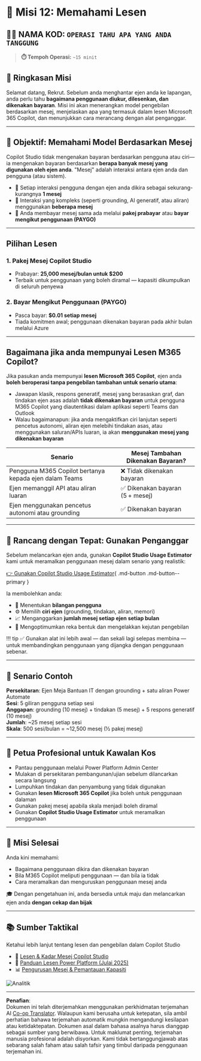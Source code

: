 <!--
CO_OP_TRANSLATOR_METADATA:
{
  "original_hash": "6f05e50f132514dcd264bd48fae3f1ef",
  "translation_date": "2025-10-20T00:50:08+00:00",
  "source_file": "docs/recruit/12-understanding-licensing/README.md",
  "language_code": "ms"
}
-->
# 🚨 Misi 12: Memahami Lesen

## 🕵️‍♂️ NAMA KOD: `OPERASI TAHU APA YANG ANDA TANGGUNG`

> **⏱️ Tempoh Operasi:** `~15 minit`

## 🎯 Ringkasan Misi

Selamat datang, Rekrut. Sebelum anda menghantar ejen anda ke lapangan, anda perlu tahu **bagaimana penggunaan diukur, dilesenkan, dan dikenakan bayaran**. Misi ini akan menerangkan model pengebilan berdasarkan mesej, menjelaskan apa yang termasuk dalam lesen Microsoft 365 Copilot, dan menunjukkan cara merancang dengan alat penganggar.

---

## 🎯 Objektif: Memahami Model Berdasarkan Mesej

Copilot Studio tidak mengenakan bayaran berdasarkan pengguna atau ciri—ia mengenakan bayaran berdasarkan **berapa banyak mesej yang digunakan oleh ejen anda**. "Mesej" adalah interaksi antara ejen anda dan pengguna (atau sistem).

- 💬 Setiap interaksi pengguna dengan ejen anda dikira sebagai sekurang-kurangnya **1 mesej**
- 🔄 Interaksi yang kompleks (seperti grounding, AI generatif, atau aliran) menggunakan **beberapa mesej**
- 💼 Anda membayar mesej sama ada melalui **pakej prabayar** atau **bayar mengikut penggunaan (PAYGO)**

---

## Pilihan Lesen

### 1. **Pakej Mesej Copilot Studio**

- Prabayar: **25,000 mesej/bulan untuk $200**
- Terbaik untuk penggunaan yang boleh diramal — kapasiti dikumpulkan di seluruh penyewa

### 2. **Bayar Mengikut Penggunaan (PAYGO)**

- Pasca bayar: **$0.01 setiap mesej**
- Tiada komitmen awal; penggunaan dikenakan bayaran pada akhir bulan melalui Azure

---

## Bagaimana jika anda mempunyai Lesen M365 Copilot?

Jika pasukan anda mempunyai **lesen Microsoft 365 Copilot**, ejen anda **boleh beroperasi tanpa pengebilan tambahan untuk senario utama**:

- Jawapan klasik, respons generatif, mesej yang berasaskan graf, dan tindakan ejen asas adalah **tidak dikenakan bayaran** untuk pengguna M365 Copilot yang diautentikasi dalam aplikasi seperti Teams dan Outlook  
- Walau bagaimanapun: jika anda mengaktifkan ciri lanjutan seperti pencetus autonomi, aliran ejen melebihi tindakan asas, atau menggunakan saluran/APIs luaran, ia akan **menggunakan mesej yang dikenakan bayaran**

| Senario                                     | Mesej Tambahan Dikenakan Bayaran?            |
|---------------------------------------------|----------------------------------------------|
| Pengguna M365 Copilot bertanya kepada ejen dalam Teams | ❌ Tidak dikenakan bayaran                   |
| Ejen memanggil API atau aliran luaran       | ✅ Dikenakan bayaran (5 + mesej)             |
| Ejen menggunakan pencetus autonomi atau grounding | ✅ Dikenakan bayaran                         |

---

## 🧮 Rancang dengan Tepat: Gunakan Penganggar

Sebelum melancarkan ejen anda, gunakan **Copilot Studio Usage Estimator** kami untuk meramalkan penggunaan mesej dalam senario yang realistik:

[👉 Gunakan Copilot Studio Usage Estimator](https://aka.ms/mcs-estimator){ .md-button .md-button--primary }

Ia membolehkan anda:

- 🔢 Menentukan **bilangan pengguna**
- ⚙️ Memilih **ciri ejen** (grounding, tindakan, aliran, memori)
- 📈 Menganggarkan **jumlah mesej setiap ejen setiap bulan**
- 🧠 Mengoptimumkan reka bentuk dan mengelakkan kejutan pengebilan

!!! tip
    ✅ Gunakan alat ini lebih awal — dan sekali lagi selepas membina — untuk membandingkan penggunaan yang dijangka dengan penggunaan sebenar.

---

## 💼 Senario Contoh

**Persekitaran**: Ejen Meja Bantuan IT dengan grounding + satu aliran Power Automate  
**Sesi**: 5 giliran pengguna setiap sesi  
**Anggapan**: grounding (10 mesej) + tindakan (5 mesej) + 5 respons generatif (10 mesej)  
**Jumlah**: ~25 mesej setiap sesi  
**Skala**: 500 sesi/bulan = ~12,500 mesej (½ pakej mesej)

---

## 🧠 Petua Profesional untuk Kawalan Kos

- Pantau penggunaan melalui Power Platform Admin Center
- Mulakan di persekitaran pembangunan/ujian sebelum dilancarkan secara langsung
- Lumpuhkan tindakan dan penyambung yang tidak digunakan
- Gunakan **lesen Microsoft 365 Copilot** jika boleh untuk penggunaan dalaman
- Gunakan pakej mesej apabila skala menjadi boleh diramal
- Gunakan **Copilot Studio Usage Estimator** untuk meramalkan penggunaan

---

## 🏁 Misi Selesai

Anda kini memahami:

- Bagaimana penggunaan dikira dan dikenakan bayaran
- Bila M365 Copilot meliputi penggunaan — dan bila ia tidak
- Cara meramalkan dan menguruskan penggunaan mesej anda

🎓 Dengan pengetahuan ini, anda bersedia untuk maju dan melancarkan ejen anda **dengan cekap dan bijak**

---

## 📚 Sumber Taktikal

Ketahui lebih lanjut tentang lesen dan pengebilan dalam Copilot Studio

- 📄 [Lesen & Kadar Mesej Copilot Studio](https://learn.microsoft.com/microsoft-copilot-studio/billing-licensing?WT.mc_id=power-170631-apdunnam)
- 📘 [Panduan Lesen Power Platform (Julai 2025)](https://cdn-dynmedia-1.microsoft.com/is/content/microsoftcorp//microsoft/bade/documents/products-and-services/en-us/bizapps/Power-Platform-Licensing-Guide-July-2025.pdf?WT.mc_id=power-170631-apdunnam)
- 📊 [Pengurusan Mesej & Pemantauan Kapasiti](https://learn.microsoft.com/power-platform/admin/manage-copilot-studio-messages-capacity?WT.mc_id=power-170631-apdunnam)

<img src="https://m365-visitor-stats.azurewebsites.net/agent-academy/recruit/12-understanding-licensing" alt="Analitik" />

---

**Penafian**:  
Dokumen ini telah diterjemahkan menggunakan perkhidmatan terjemahan AI [Co-op Translator](https://github.com/Azure/co-op-translator). Walaupun kami berusaha untuk ketepatan, sila ambil perhatian bahawa terjemahan automatik mungkin mengandungi kesilapan atau ketidaktepatan. Dokumen asal dalam bahasa asalnya harus dianggap sebagai sumber yang berwibawa. Untuk maklumat penting, terjemahan manusia profesional adalah disyorkan. Kami tidak bertanggungjawab atas sebarang salah faham atau salah tafsir yang timbul daripada penggunaan terjemahan ini.